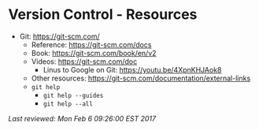 # Version Control - Resources

- Git: https://git-scm.com/
  - Reference: https://git-scm.com/docs
  - Book: https://git-scm.com/book/en/v2
  - Videos: https://git-scm.com/doc
    - Linus to Google on Git: https://youtu.be/4XpnKHJAok8
  - Other resources: https://git-scm.com/documentation/external-links
  - `git help`
    - `git help --guides`
    - `git help --all`

*Last reviewed: Mon Feb  6 09:26:00 EST 2017*
